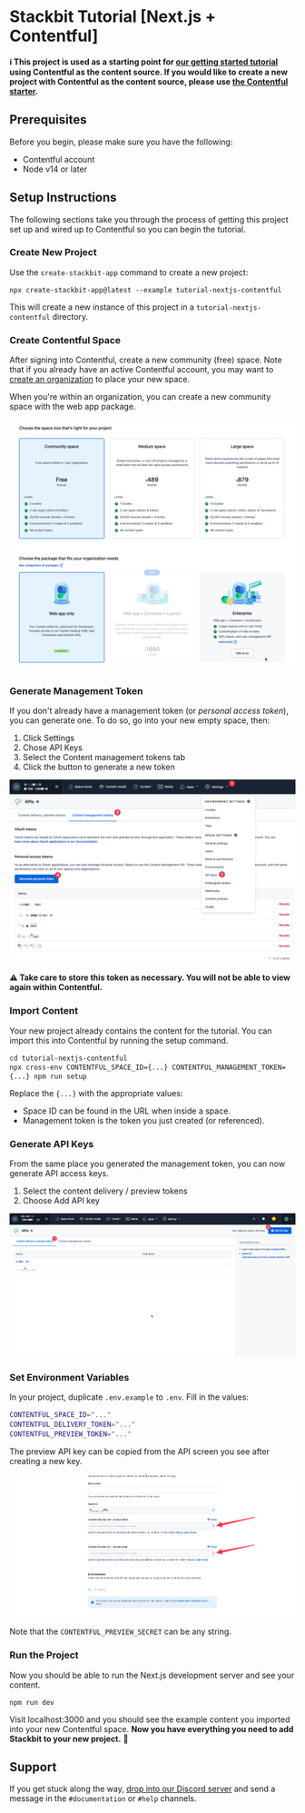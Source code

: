 # Stackbit Tutorial [Next.js + Contentful]

**ℹ️ This project is used as a starting point for [our getting started tutorial](https://docs.stackbit.com/getting-started) using Contentful as the content source. If you would like to create a new project with Contentful as the content source, please use [the Contentful starter](https://github.com/stackbit-themes/contentful-starter).**

## Prerequisites

Before you begin, please make sure you have the following:

- Contentful account
- Node v14 or later

## Setup Instructions

The following sections take you through the process of getting this project set up and wired up to Contentful so you can begin the tutorial.

### Create New Project

Use the `create-stackbit-app` command to create a new project:

    npx create-stackbit-app@latest --example tutorial-nextjs-contentful

This will create a new instance of this project in a `tutorial-nextjs-contentful` directory.

### Create Contentful Space

After signing into Contentful, create a new community (free) space. Note that if you already have an active Contentful account, you may want to [create an organization](https://app.contentful.com/account/organizations/new) to place your new space.

When you're within an organization, you can create a new community space with the web app package.

![Create new Contentful space](./docs/new-community-space.png)

### Generate Management Token

If you don't already have a management token (or _personal access token_), you can generate one. To do so, go into your new empty space, then:

1. Click Settings
1. Chose API Keys
1. Select the Content management tokens tab
1. Click the button to generate a new token

![Generate content management token](./docs/generate-mgmt-token.png)

**⚠️ Take care to store this token as necessary. You will not be able to view again within Contentful.**

### Import Content

Your new project already contains the content for the tutorial. You can import this into Contentful by running the setup command.

    cd tutorial-nextjs-contentful
    npx cross-env CONTENTFUL_SPACE_ID={...} CONTENTFUL_MANAGEMENT_TOKEN={...} npm run setup

Replace the `{...}` with the appropriate values:

- Space ID can be found in the URL when inside a space.
- Management token is the token you just created (or referenced).

### Generate API Keys

From the same place you generated the management token, you can now generate API access keys.

1. Select the content delivery / preview tokens
1. Choose Add API key

![Generate new API keys](./docs/generate-api-keys.png)

### Set Environment Variables

In your project, duplicate `.env.example` to `.env`. Fill in the values:

```bash
CONTENTFUL_SPACE_ID="..."
CONTENTFUL_DELIVERY_TOKEN="..."
CONTENTFUL_PREVIEW_TOKEN="..."
```

The preview API key can be copied from the API screen you see after creating a new key.

![Copy API key values](./docs/copy-api-keys.png)

Note that the `CONTENTFUL_PREVIEW_SECRET` can be any string.

### Run the Project

Now you should be able to run the Next.js development server and see your content.

    npm run dev

Visit localhost:3000 and you should see the example content you imported into your new Contentful space. **Now you have everything you need to add Stackbit to your new project.** 🎉

## Support

If you get stuck along the way, [drop into our Discord server](https://discord.gg/HUNhjVkznH) and send a message in the `#documentation` or `#help` channels.
